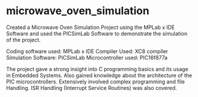 # microwave_oven_simulation
Created a Microwave Oven Simulation Project using the MPLab x IDE Software and used the PICSimLab Software to demonstrate the simulation of the project.

Coding software used: MPLab x IDE 
Compiler Used: XC8 compiler
Simulation Software: PICSimLab
Microcontroller used: PIC16f877a

The project gave a strong insight into C programming basics and its usage in Embedded Systems. Also gained knowledge about the architecture of the PIC microcontrollers. Extensively involved complex programming and file Handling. ISR Handling (Interrupt Service Routines) was also covered.
